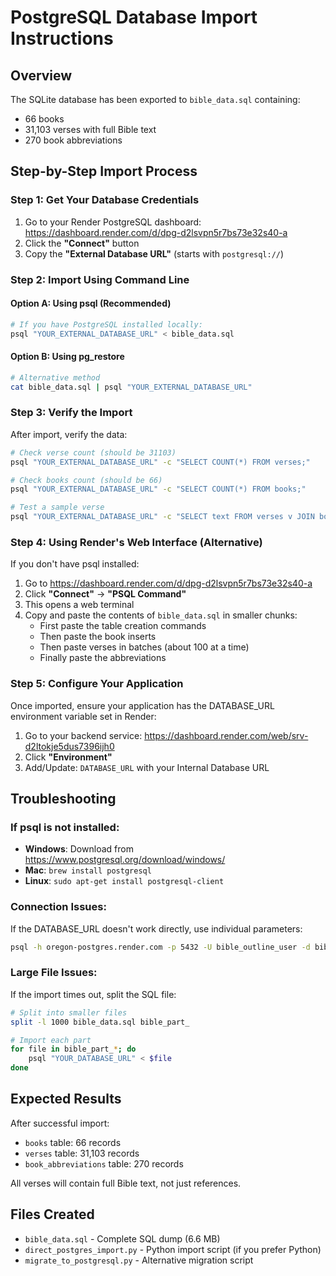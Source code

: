 # PostgreSQL Database Import Instructions

## Overview
The SQLite database has been exported to `bible_data.sql` containing:
- 66 books
- 31,103 verses with full Bible text
- 270 book abbreviations

## Step-by-Step Import Process

### Step 1: Get Your Database Credentials
1. Go to your Render PostgreSQL dashboard: https://dashboard.render.com/d/dpg-d2lsvpn5r7bs73e32s40-a
2. Click the **"Connect"** button
3. Copy the **"External Database URL"** (starts with `postgresql://`)

### Step 2: Import Using Command Line

#### Option A: Using psql (Recommended)
```bash
# If you have PostgreSQL installed locally:
psql "YOUR_EXTERNAL_DATABASE_URL" < bible_data.sql
```

#### Option B: Using pg_restore
```bash
# Alternative method
cat bible_data.sql | psql "YOUR_EXTERNAL_DATABASE_URL"
```

### Step 3: Verify the Import
After import, verify the data:

```bash
# Check verse count (should be 31103)
psql "YOUR_EXTERNAL_DATABASE_URL" -c "SELECT COUNT(*) FROM verses;"

# Check books count (should be 66)
psql "YOUR_EXTERNAL_DATABASE_URL" -c "SELECT COUNT(*) FROM books;"

# Test a sample verse
psql "YOUR_EXTERNAL_DATABASE_URL" -c "SELECT text FROM verses v JOIN books b ON v.book_id = b.id WHERE b.name = 'Ephesians' AND v.chapter = 4 AND v.verse = 7;"
```

### Step 4: Using Render's Web Interface (Alternative)
If you don't have psql installed:

1. Go to https://dashboard.render.com/d/dpg-d2lsvpn5r7bs73e32s40-a
2. Click **"Connect"** → **"PSQL Command"**
3. This opens a web terminal
4. Copy and paste the contents of `bible_data.sql` in smaller chunks:
   - First paste the table creation commands
   - Then paste the book inserts
   - Then paste verses in batches (about 100 at a time)
   - Finally paste the abbreviations

### Step 5: Configure Your Application
Once imported, ensure your application has the DATABASE_URL environment variable set in Render:

1. Go to your backend service: https://dashboard.render.com/web/srv-d2ltokje5dus7396ijh0
2. Click **"Environment"**
3. Add/Update: `DATABASE_URL` with your Internal Database URL

## Troubleshooting

### If psql is not installed:
- **Windows**: Download from https://www.postgresql.org/download/windows/
- **Mac**: `brew install postgresql`
- **Linux**: `sudo apt-get install postgresql-client`

### Connection Issues:
If the DATABASE_URL doesn't work directly, use individual parameters:
```bash
psql -h oregon-postgres.render.com -p 5432 -U bible_outline_user -d bible_outline_db < bible_data.sql
```

### Large File Issues:
If the import times out, split the SQL file:
```bash
# Split into smaller files
split -l 1000 bible_data.sql bible_part_

# Import each part
for file in bible_part_*; do
    psql "YOUR_DATABASE_URL" < $file
done
```

## Expected Results
After successful import:
- `books` table: 66 records
- `verses` table: 31,103 records  
- `book_abbreviations` table: 270 records

All verses will contain full Bible text, not just references.

## Files Created
- `bible_data.sql` - Complete SQL dump (6.6 MB)
- `direct_postgres_import.py` - Python import script (if you prefer Python)
- `migrate_to_postgresql.py` - Alternative migration script